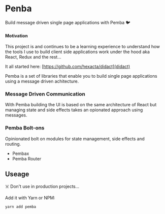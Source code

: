 # Penba

Build message driven single page applications with Pemba 🐦
#### Motivation

This project is and continues to be a learning experience to understand how the tools I use to build client side applications work under the hood aka React, Redux and the rest...

It all started here: [https://github.com/hexacta/didact](didact)

Pemba is a set of libraries that enable you to build single page applications using a message driven achitecture. 

### Message Driven Communication

With Pemba building the UI is based on the same architecture of React but managing state and side effects takes an opionated approach using messages.

### Pemba Bolt-ons

Opinionated bolt on modules for state management, side effects and routing.

- Pembax
- Pemba Router


## Useage

☠️ Don't use in production projects...

Add it with Yarn or NPM:

```bash
yarn add pemba
```
